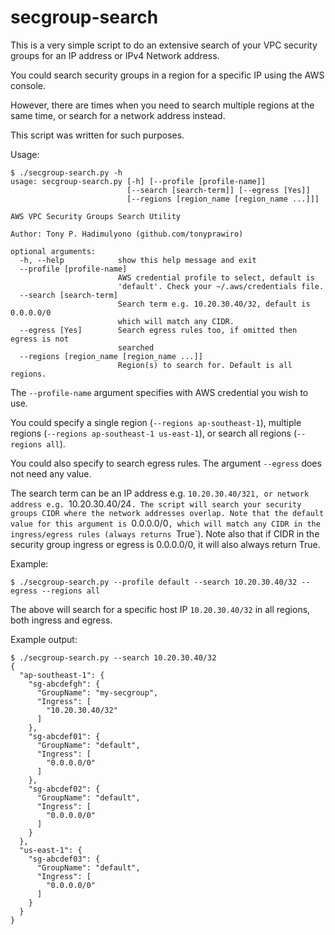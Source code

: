 # secgroup-search

This is a very simple script to do an extensive search of your VPC security groups for an IP address or IPv4 Network address.

You could search security groups in a region for a specific IP using the AWS console.

However, there are times when you need to search multiple regions at the same time, or search for a network address instead.

This script was written for such purposes.

Usage:

```
$ ./secgroup-search.py -h
usage: secgroup-search.py [-h] [--profile [profile-name]]
                          [--search [search-term]] [--egress [Yes]]
                          [--regions [region_name [region_name ...]]]

AWS VPC Security Groups Search Utility

Author: Tony P. Hadimulyono (github.com/tonyprawiro)

optional arguments:
  -h, --help            show this help message and exit
  --profile [profile-name]
                        AWS credential profile to select, default is
                        'default'. Check your ~/.aws/credentials file.
  --search [search-term]
                        Search term e.g. 10.20.30.40/32, default is 0.0.0.0/0
                        which will match any CIDR.
  --egress [Yes]        Search egress rules too, if omitted then egress is not
                        searched
  --regions [region_name [region_name ...]]
                        Region(s) to search for. Default is all regions.
```

The `--profile-name` argument specifies with AWS credential you wish to use.

You could specify a single region (`--regions ap-southeast-1`), multiple regions (`--regions ap-southeast-1 us-east-1`), or search all regions (`--regions all`).

You could also specify to search egress rules. The argument `--egress` does not need any value.

The search term can be an IP address e.g. `10.20.30.40/321, or network address e.g. `10.20.30.40/24`. The script will search your security groups CIDR where the network addresses overlap. Note that the default value for this argument is `0.0.0.0/0`, which will match any CIDR in the ingress/egress rules (always returns `True`). Note also that if CIDR in the security group ingress or egress is 0.0.0.0/0, it will also always return True.

Example:

```
$ ./secgroup-search.py --profile default --search 10.20.30.40/32 --egress --regions all
```

The above will search for a specific host IP `10.20.30.40/32` in all regions, both ingress and egress.

Example output:

```
$ ./secgroup-search.py --search 10.20.30.40/32
{
  "ap-southeast-1": {
    "sg-abcdefgh": {
      "GroupName": "my-secgroup", 
      "Ingress": [
        "10.20.30.40/32"
      ]
    }, 
    "sg-abcdef01": {
      "GroupName": "default", 
      "Ingress": [
        "0.0.0.0/0"
      ]
    }, 
    "sg-abcdef02": {
      "GroupName": "default", 
      "Ingress": [
        "0.0.0.0/0"
      ]
    }
  }, 
  "us-east-1": {
    "sg-abcdef03": {
      "GroupName": "default", 
      "Ingress": [
        "0.0.0.0/0"
      ]
    }
  }
}
```